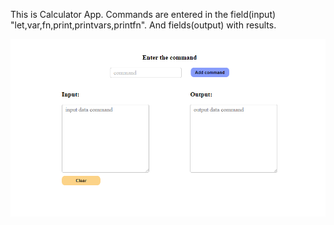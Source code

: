 This is Calculator App. Commands are entered in the field(input) "let,var,fn,print,printvars,printfn". And fields(output) with results.


![This is an image](https://github.com/leraleraLL/Calculator_with_field/blob/master/calc.png?raw=true)

